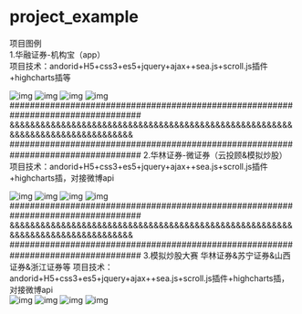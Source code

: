 # project_example
项目图例   <br/>
1.华融证券-机构宝（app）    <br/>
项目技术：andorid+H5+css3+es5+jquery+ajax++sea.js+scroll.js插件+highcharts插等  <br/>

![img](https://github.com/AntonySufer/project_example/blob/master/githubImg/2.jpg)
![img](https://github.com/AntonySufer/project_example/blob/master/githubImg/4.png)
![img](https://github.com/AntonySufer/project_example/blob/master/githubImg/6.png)
![img](https://github.com/AntonySufer/project_example/blob/master/githubImg/7.png)   
##################################################################################
&&&&&&&&&&&&&&&&&&&&&&&&&&&&&&&&&&&&&&&&&&&&&&&&&&&&&&&&&&&&&&&&&&&&&&&&&&&&&&&<br/>
##################################################################################
2.华林证券-微证券（云投顾&模拟炒股）  <br/>
项目技术：andorid+H5+css3+es5+jquery+ajax++sea.js+scroll.js插件+highcharts插，对接微博api    <br/>

![img](https://github.com/AntonySufer/project_example/blob/master/githubImg/hualin/1.png)
![img](https://github.com/AntonySufer/project_example/blob/master/githubImg/hualin/2.png)
![img](https://github.com/AntonySufer/project_example/blob/master/githubImg/hualin/3.png)
![img](https://github.com/AntonySufer/project_example/blob/master/githubImg/hualin/4.png)
##################################################################################
&&&&&&&&&&&&&&&&&&&&&&&&&&&&&&&&&&&&&&&&&&&&&&&&&&&&&&&&&&&&&&&&&&&&&&&&&&&&&&&<br/>
##################################################################################
3.模拟炒股大赛 华林证券&苏宁证券&山西证券&浙江证券等
项目技术：andorid+H5+css3+es5+jquery+ajax++sea.js+scroll.js插件+highcharts插，对接微博api    <br/>
![img](https://github.com/AntonySufer/project_example/blob/master/githubImg/chaogu/1.png)
![img](https://github.com/AntonySufer/project_example/blob/master/githubImg/chaogu/2.png)
![img](https://github.com/AntonySufer/project_example/blob/master/githubImg/chaogu/3.png)
![img](https://github.com/AntonySufer/project_example/blob/master/githubImg/chaogu/4.png)
